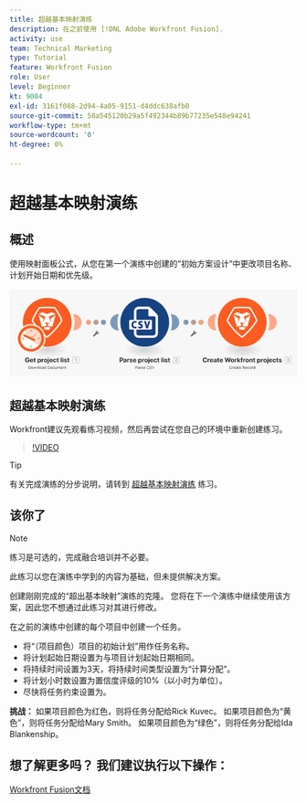 ```yaml
---
title: 超越基本映射演练
description: 在之前使用 [!DNL Adobe Workfront Fusion].
activity: use
team: Technical Marketing
type: Tutorial
feature: Workfront Fusion
role: User
level: Beginner
kt: 9004
exl-id: 3161f088-2d94-4a05-9151-d4ddc638afb0
source-git-commit: 58a545120b29a5f492344b89b77235e548e94241
workflow-type: tm+mt
source-wordcount: '0'
ht-degree: 0%

---
```


# 超越基本映射演练

## 概述

使用映射面板公式，从您在第一个演练中创建的“初始方案设计”中更改项目名称、计划开始日期和优先级。

![融合场景的图像](assets/understand-the-basics-1.png)

## 超越基本映射演练

Workfront建议先观看练习视频，然后再尝试在您自己的环境中重新创建练习。

>[!VIDEO](https://video.tv.adobe.com/v/335264/?quality=12)

>[!TIP]
>
>有关完成演练的分步说明，请转到 [超越基本映射演练](https://experienceleague.adobe.com/docs/workfront-learn/tutorials-workfront/fusion/exercises/beyond-basic-mapping.html?lang=en) 练习。

## 该你了

>[!NOTE]
>
>练习是可选的，完成融合培训并不必要。

此练习以您在演练中学到的内容为基础，但未提供解决方案。

创建刚刚完成的“超出基本映射”演练的克隆。 您将在下一个演练中继续使用该方案，因此您不想通过此练习对其进行修改。

在之前的演练中创建的每个项目中创建一个任务。

* 将“（项目颜色）项目的初始计划”用作任务名称。
* 将计划起始日期设置为与项目计划起始日期相同。
* 将持续时间设置为3天，将持续时间类型设置为“计算分配”。
* 将计划小时数设置为置信度评级的10%（以小时为单位）。
* 尽快将任务约束设置为。

**挑战：** 如果项目颜色为红色，则将任务分配给Rick Kuvec。 如果项目颜色为“黄色”，则将任务分配给Mary Smith。 如果项目颜色为“绿色”，则将任务分配给Ida Blankenship。

## 想了解更多吗？ 我们建议执行以下操作：

[Workfront Fusion文档](https://experienceleague.adobe.com/docs/workfront/using/adobe-workfront-fusion/workfront-fusion-2.html?lang=en)

